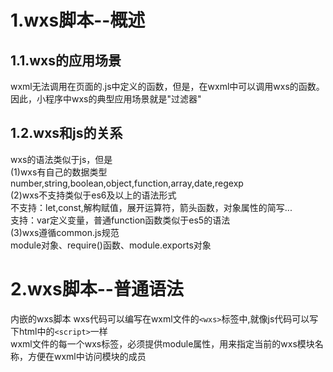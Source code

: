 # 1.wxs脚本--概述
## 1.1.wxs的应用场景
wxml无法调用在页面的.js中定义的函数，但是，在wxml中可以调用wxs的函数。因此，小程序中wxs的典型应用场景就是"过滤器"
## 1.2.wxs和js的关系
wxs的语法类似于js，但是<br>
(1)wxs有自己的数据类型<br>
number,string,boolean,object,function,array,date,regexp<br>
(2)wxs不支持类似于es6及以上的语法形式<br>
不支持：let,const,解构赋值，展开运算符，箭头函数，对象属性的简写...<br>
支持：var定义变量，普通function函数类似于es5的语法<br>
(3)wxs遵循common.js规范<br>
module对象、require()函数、module.exports对象
# 2.wxs脚本--普通语法
内嵌的wxs脚本
wxs代码可以编写在wxml文件的```<wxs>```标签中,就像js代码可以写下html中的```<script>```一样<br>
wxml文件的每一个wxs标签，必须提供module属性，用来指定当前的wxs模块名称，方便在wxml中访问模块的成员

